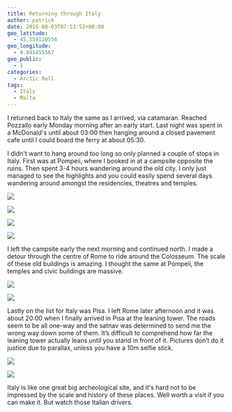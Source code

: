 ```yaml
---
title: Returning through Italy
author: patrick
date: 2016-08-03T07:53:52+00:00
geo_latitude:
  - 45.559120556
geo_longitude:
  - 9.041455567
geo_public:
  - 1
categories:
  - Arctic Roll
tags:
  - Italy
  - Malta
---
```

I returned back to Italy the same as I arrived, via catamaran. Reached Pozzallo early Monday morning after an early start. Last night was spent in a McDonald's until about 03:00 then hanging around a closed pavement cafe until I could board the ferry at about 05:30.

I didn't want to hang around too long so only planned a couple of stops in Italy. First was at Pompeii, where I booked in at a campsite opposite the ruins. Then spent 3-4 hours wandering around the old city. I only just managed to see the highlights and you could easily spend several days wandering around amongst the residencies, theatres and temples.

![](/img/2016/08/img_3512.jpg)

![](/img/2016/08/img_3513.jpg)

![](/img/2016/08/img_3514.jpg)

![](/img/2016/08/img_3515.jpg)

I left the campsite early the next morning and continued north. I made a detour through the centre of Rome to ride around the Colosseum. The scale of these old buildings is amazing. I thought the same at Pompeii, the temples and civic buildings are massive.&nbsp;

![](/img/2016/08/img_3510.jpg)

![](/img/2016/08/img_3511.jpg)

Lastly on the list for Italy was Pisa. I left Rome later afternoon and it was about 20:00 when I finally arrived in Pisa at the leaning tower. The roads seem to be all one-way and the satnav was determined to send me the wrong way down some of them. It&#8217;s difficult to comprehend how far the leaning tower actually leans until you stand in front of it. Pictures don&#8217;t do it justice due to parallax, unless you have a 10m selfie stick.

![](/img/2016/08/img_3509.jpg)

![](/img/2016/08/img_3508.jpg)

Italy is like one great big archeological site, and it's hard not to be impressed by the scale and history of these places. Well worth a visit if you can make it. But watch those Italian drivers.
